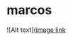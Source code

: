 # marcos
![Alt text]([image link](https://raw.githubusercontent.com/alrra/browser-logos/main/src/safari/safari_48x48.png)
